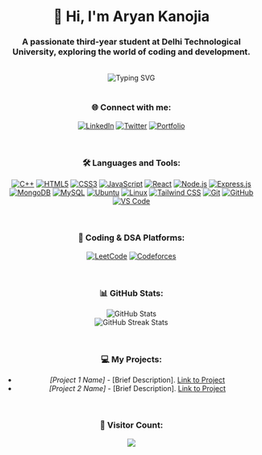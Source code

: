 <div align="center">

<h1>👋 Hi, I'm Aryan Kanojia</h1>

<h3>A passionate third-year student at Delhi Technological University, exploring the world of coding and development.</h3>

</div>

<br />

<div align="center" style="margin: 0 auto; width: 100%; max-width: 1500px;">

<img src="https://readme-typing-svg.herokuapp.com?font=Fira+Code&size=30&pause=1000&color=FF5733&width=900&lines=💻+Diving+deep+into+DSA+in+C%2B%2B;🌐+Building+web+apps+with+React%2C+Node%2C+Express%2C+MongoDB;🐧+Exploring+system-level+programming+on+Ubuntu+%26+Linux;🚀+Learning+new+frameworks+and+tools+every+day" alt="Typing SVG" />

</div>

<br />

<div align="center">

### 🌐 Connect with me:

<p>

<a href="[Your LinkedIn Profile URL]" target="blank"><img align="center" src="https://img.shields.io/badge/-LinkedIn-blue?style=flat-square&logo=linkedin" alt="LinkedIn" /></a>
<a href="[Your Twitter Profile URL]" target="blank"><img align="center" src="https://img.shields.io/badge/-Twitter-blue?style=flat-square&logo=twitter" alt="Twitter" /></a>
<a href="[Your Portfolio URL]" target="blank"><img align="center" src="https://img.shields.io/badge/-Portfolio-000000?style=flat-square&logo=github" alt="Portfolio" /></a>

</p>

</div>

<br />

<div align="center">

### 🛠️ Languages and Tools:

<p>

<a href="https://www.cplusplus.com/" target="_blank"><img src="https://img.shields.io/badge/C++-00599C?style=flat-square&logo=c%2B%2B&logoColor=white" alt="C++"/></a>
<a href="https://www.w3.org/html/" target="_blank"><img src="https://img.shields.io/badge/HTML5-E34F26?style=flat-square&logo=html5&logoColor=white" alt="HTML5"/></a>
<a href="https://www.w3schools.com/css/" target="_blank"><img src="https://img.shields.io/badge/CSS3-1572B6?style=flat-square&logo=css3&logoColor=white" alt="CSS3"/></a>
<a href="https://developer.mozilla.org/en-US/docs/Web/JavaScript" target="_blank"><img src="https://img.shields.io/badge/JavaScript-F7DF1E?style=flat-square&logo=javascript&logoColor=black" alt="JavaScript"/></a>
<a href="https://reactjs.org/" target="_blank"><img src="https://img.shields.io/badge/React-20232A?style=flat-square&logo=react&logoColor=61DAFB" alt="React"/></a>
<a href="https://nodejs.org" target="_blank"><img src="https://img.shields.io/badge/Node.js-339933?style=flat-square&logo=nodedotjs&logoColor=white" alt="Node.js"/></a>
<a href="https://expressjs.com" target="_blank"><img src="https://img.shields.io/badge/Express.js-000000?style=flat-square&logo=express&logoColor=white" alt="Express.js"/></a>
<a href="https://www.mongodb.com/" target="_blank"><img src="https://img.shields.io/badge/MongoDB-4EA94B?style=flat-square&logo=mongodb&logoColor=white" alt="MongoDB"/></a>
<a href="https://www.mysql.com/" target="_blank"><img src="https://img.shields.io/badge/MySQL-4479A1?style=flat-square&logo=mysql&logoColor=white" alt="MySQL"/></a>
<a href="https://ubuntu.com/" target="_blank"><img src="https://img.shields.io/badge/Ubuntu-E95420?style=flat-square&logo=ubuntu&logoColor=white" alt="Ubuntu"/></a>
<a href="https://www.linux.org/" target="_blank"><img src="https://img.shields.io/badge/Linux-FCC624?style=flat-square&logo=linux&logoColor=black" alt="Linux"/></a>
<a href="https://tailwindcss.com/" target="_blank"><img src="https://img.shields.io/badge/Tailwind_CSS-38B2AC?style=flat-square&logo=tailwind-css&logoColor=white" alt="Tailwind CSS"/></a>
<a href="https://git-scm.com/" target="_blank"><img src="https://img.shields.io/badge/Git-F05032?style=flat-square&logo=git&logoColor=white" alt="Git"/></a>
<a href="https://github.com/" target="_blank"><img src="https://img.shields.io/badge/GitHub-181717?style=flat-square&logo=github&logoColor=white" alt="GitHub"/></a>
<a href="https://code.visualstudio.com/" target="_blank"><img src="https://img.shields.io/badge/VS_Code-0078d7?style=flat-square&logo=visual-studio-code&logoColor=white" alt="VS Code"/></a>

</p>

</div>

<br />

<div align="center">

### 🎯 Coding & DSA Platforms:

<p>

<a href="[Your LeetCode Profile URL]" target="blank"><img align="center" src="https://img.shields.io/badge/LeetCode-FFA116?style=flat-square&logo=leetcode&logoColor=white" alt="LeetCode" /></a>
<a href="[Your Codeforces Profile URL]" target="blank"><img align="center" src="https://img.shields.io/badge/Codeforces-1F8ACB?style=flat-square&logo=codeforces&logoColor=white" alt="Codeforces" /></a>

</p>

</div>

<br />

<div align="center">

### 📊 GitHub Stats:

<p>

<img src="https://github-readme-stats.vercel.app/api?username=[Your GitHub Username]&show_icons=true&theme=radical&count_private=true" alt="GitHub Stats" />
<br/>
<img src="https://github-readme-streak-stats.herokuapp.com/?user=[Your GitHub Username]&theme=radical" alt="GitHub Streak Stats" />

</p>

</div>

<br />

<div align="center">

### 💻 My Projects:

<p>

* *[Project 1 Name]* - [Brief Description]. [Link to Project](#)
* *[Project 2 Name]* - [Brief Description]. [Link to Project](#)

</p>

</div>

<br />

<div align="center">

### 👀 Visitor Count:

<p>

<img src="https://profile-counter.glitch.me/[Your GitHub Username]/count.svg" />

</p>

</div>
